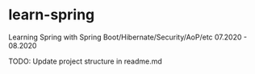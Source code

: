 # learn-spring
Learning Spring with Spring Boot/Hibernate/Security/AoP/etc 07.2020 - 08.2020

TODO: Update project structure in readme.md
